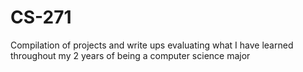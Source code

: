 # CS-271
Compilation of projects and write ups evaluating what I have learned throughout my 2 years of being a computer science major
